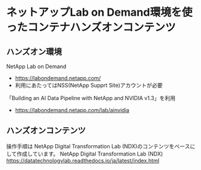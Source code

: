# ネットアップLab on Demand環境を使ったコンテナハンズオンコンテンツ

## ハンズオン環境
NetApp Lab on Demand
* https://labondemand.netapp.com/
* 利用にあたってはNSS(NetApp Supprt Site)アカウントが必要

「Building an AI Data Pipeline with NetApp and NVIDIA v1.3」を利用
* https://labondemand.netapp.com/lab/ainvidia

## ハンズオンコンテンツ
操作手順は NetApp Digital Transformation Lab (NDX)のコンテンツをベースにして作成しています。
NetApp Digital Transformation Lab (NDX) https://datatechnologylab.readthedocs.io/ja/latest/index.html
